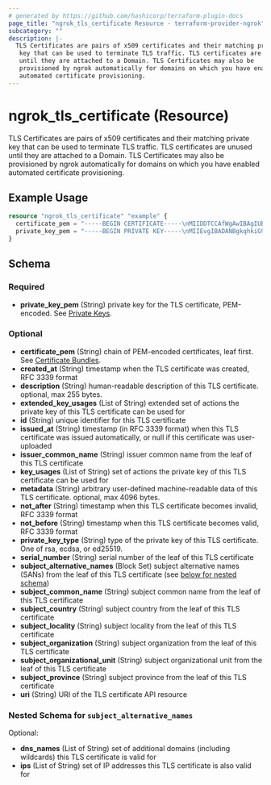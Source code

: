 ```yaml
---
# generated by https://github.com/hashicorp/terraform-plugin-docs
page_title: "ngrok_tls_certificate Resource - terraform-provider-ngrok"
subcategory: ""
description: |-
  TLS Certificates are pairs of x509 certificates and their matching private
   key that can be used to terminate TLS traffic. TLS certificates are unused
   until they are attached to a Domain. TLS Certificates may also be
   provisioned by ngrok automatically for domains on which you have enabled
   automated certificate provisioning.
---
```


# ngrok_tls_certificate (Resource)

TLS Certificates are pairs of x509 certificates and their matching private
 key that can be used to terminate TLS traffic. TLS certificates are unused
 until they are attached to a Domain. TLS Certificates may also be
 provisioned by ngrok automatically for domains on which you have enabled
 automated certificate provisioning.

## Example Usage

```terraform
resource "ngrok_tls_certificate" "example" {
  certificate_pem = "-----BEGIN CERTIFICATE-----\nMIIDDTCCAfWgAwIBAgIUBUunDdA4gjgtEbZA8w9Ljhvl3bEwDQYJKoZIhvcNAQEL\nBQAwFjEUMBIGA1UEAwwLZXhhbXBsZS5jb20wHhcNMjAwMzI0MTgxODE5WhcNMjAw\nNDIzMTgxODE5WjAWMRQwEgYDVQQDDAtleGFtcGxlLmNvbTCCASIwDQYJKoZIhvcN\nAQEBBQADggEPADCCAQoCggEBAPKVkkKYNl3d9cqrz4tIFlwsohED5W4y1dcBixy4\nGANFFnw43nc2wPyKwYXumJqJIFrcW/NkUZL07bd+dou6mT6Gh/zbaTW91IkREPXL\n7b3KfVu4XkFosVXpWs0U6o4GrZ81CLiKBWI+H03x/ij5OSiJ1l71pqLeTJLOydAR\nAl8kpp7axeHU4UbDrAZkW5SnuZTjIKwVg0UNsBg1yNfUOu1Uah3BYaqPgQitC0Yg\nLW+NUGu/T91bkD7tLsVInkQXeQGdXBAqOycfJ7wj8OlIpyuXjTnGFA0izVmbQw5f\nrQnZ0geGyhLamvz9Gcd7mIlD/+/AEN9Lht82tAOzKG98/O8CAwEAAaNTMFEwHQYD\nVR0OBBYEFKv6RsvEC6T+zCtJZwB0FCR1sEkhMB8GA1UdIwQYMBaAFKv6RsvEC6T+\nzCtJZwB0FCR1sEkhMA8GA1UdEwEB/wQFMAMBAf8wDQYJKoZIhvcNAQELBQADggEB\nAC5fBrouinespo5+9AipjhY/HOKTg+OCnppFnSnqeU1eXZZJ0oakdHTpTNxtbQP9\ntOJTA2f3KWvmpNDMohEQXZz8wHDkdbrIXJKVp6zs1pEp+0BIjA4y9mSywa5xuyk0\noGeChRgGqp2JujDyPCb7LEaKKQEEdMqy73QG+jEAh14+wKixlAf1nATBdeCUvssK\n2x1uZMyqjJFB5y/5EdnWQzD4WJkrsCkxsZHVMN1d+dqf2sf3dTRV8fzsFGOG17NS\n6u2n9iGcFdBA82XN8yeLIWhy1t3GWutG1sdxENbFRRXea+iUqzDsmRtkaBma2GLQ\nd6JTpFbsCtwDjP23UEi7SZo=\n-----END CERTIFICATE-----"
  private_key_pem = "-----BEGIN PRIVATE KEY-----\nMIIEvgIBADANBgkqhkiG9w0BAQEFAASCBKgwggSkAgEAAoIBAQDylZJCmDZd3fXK\nq8+LSBZcLKIRA+VuMtXXAYscuBgDRRZ8ON53NsD8isGF7piaiSBa3FvzZFGS9O23\nfnaLupk+hof822k1vdSJERD1y+29yn1buF5BaLFV6VrNFOqOBq2fNQi4igViPh9N\n8f4o+TkoidZe9aai3kySzsnQEQJfJKae2sXh1OFGw6wGZFuUp7mU4yCsFYNFDbAY\nNcjX1DrtVGodwWGqj4EIrQtGIC1vjVBrv0/dW5A+7S7FSJ5EF3kBnVwQKjsnHye8\nI/DpSKcrl405xhQNIs1Zm0MOX60J2dIHhsoS2pr8/RnHe5iJQ//vwBDfS4bfNrQD\nsyhvfPzvAgMBAAECggEBALLv7YE98exvi5zB+0fMFuJK8gkHDLequ93q/4hhqyTO\nU3WyJTdepiAi4fk/NEXZnIopPZJdj2aNUMQnfp43OE7MwYac+hBwRFQOyKnmkSmM\nMcf0SWKKLTUn+piIMzQsbOmhHxuwg6QiGslOFaJ3o9fpRL2rCg3dWDJ6Ypcd1NgE\nK0uy7gg+DwIpU6MeG6lA+HbxbGi+yd2x88Gjn9dGr7FZK34RUDooH60BCX9P8N9X\nT+n10MzzX7ZQOsLfe8FKc1/X8AybI5SYm1GMyfKD4QBt6JG4HKAjPHzBzcIpfN3d\n7BM11Imkrz7LcbUG+F23NVsi6n5IIGT1WqwCRIH2PpECgYEA/SJ5Ra4d0hUS5RYB\nzABquM3sp7JsKxCn7O5PqNLB4TgH9dXtWFhaFVB6juMGyHbvktVH0j4lps/Te0rk\nVU2zU1XxvCTFhtcCYUtNk0cRw6LH8feKiorXHdDRB33t0c47QSD/6AGOjBtxqD7B\n3ZxyR3P+7RdQopLLRFN+FHAnmzsCgYEA9VSGZDFSK+fbg4CgwkWdzuHrAXaUEv0U\novqqWd/yXB9wauEvRHnOrSgW6hFZQiatJOXx0KnalJQzohz/SLGO0MqGtwQbYWVT\nWiJgjUbNeiPEHBeUA6U55lVQr26kQSUWdXEtRbDz+hqV1K+6tTEMzaSPmJiHNgki\nlNMO2gqGQd0CgYBJ268qx5zn2UJEGWG41j5NYbg1TfgFsLxugzI2/heX0TNxZVP1\nPQI7ydmYq2ElSJ6qZxSnoX5255i7FqT8xskV/bOkw83mhAGrxb8Cw+/I90wDq8h+\nl/ggOPdkijfDybq8TBae6SVgd/l3r6f9M1KcypmNMApVBSPN8daNvBOyVQKBgQDo\nsj2utyFrx8Xsm4rf+kxOuPbBMooM4MQ8OmpuSP6G5sMofWLqHmcs0sO5TK9PEYRV\nZU3ST+ml2FSJRdvWRaRi4laZLWoTHZrL+aN/HVM0sMwIoUyhkIy0ruOTIuzlZZpB\n1xHL8qXX6nOHgw8jYdz1CUuyv6owVMXaR77kjer+eQKBgByYZlR/eNTzlot0SdFl\nIbgQ9bV7VLIo+vKzOXE3trfzRJMgUosLTp+5wdSVSW/VBdYZ7Ir3n0bbpY/dGinI\nVShxPbChhCZnhvG2lEEiekI44m5jHSA6hhtRdt/CrhL65Rw2SE5lMEe8htg1UGus\nwzLHWHBl72FjbjdhvEgrq60W\n-----END PRIVATE KEY-----"
}
```

<!-- schema generated by tfplugindocs -->
## Schema

### Required

- **private_key_pem** (String) private key for the TLS certificate, PEM-encoded. See [Private Keys](https://ngrok.com/docs/ngrok-link#tls-certificates-key).

### Optional

- **certificate_pem** (String) chain of PEM-encoded certificates, leaf first. See [Certificate Bundles](https://ngrok.com/docs/api#tls-certificates-pem).
- **created_at** (String) timestamp when the TLS certificate was created, RFC 3339 format
- **description** (String) human-readable description of this TLS certificate. optional, max 255 bytes.
- **extended_key_usages** (List of String) extended set of actions the private key of this TLS certificate can be used for
- **id** (String) unique identifier for this TLS certificate
- **issued_at** (String) timestamp (in RFC 3339 format) when this TLS certificate was issued automatically, or null if this certificate was user-uploaded
- **issuer_common_name** (String) issuer common name from the leaf of this TLS certificate
- **key_usages** (List of String) set of actions the private key of this TLS certificate can be used for
- **metadata** (String) arbitrary user-defined machine-readable data of this TLS certificate. optional, max 4096 bytes.
- **not_after** (String) timestamp when this TLS certificate becomes invalid, RFC 3339 format
- **not_before** (String) timestamp when this TLS certificate becomes valid, RFC 3339 format
- **private_key_type** (String) type of the private key of this TLS certificate. One of rsa, ecdsa, or ed25519.
- **serial_number** (String) serial number of the leaf of this TLS certificate
- **subject_alternative_names** (Block Set) subject alternative names (SANs) from the leaf of this TLS certificate (see [below for nested schema](#nestedblock--subject_alternative_names))
- **subject_common_name** (String) subject common name from the leaf of this TLS certificate
- **subject_country** (String) subject country from the leaf of this TLS certificate
- **subject_locality** (String) subject locality from the leaf of this TLS certificate
- **subject_organization** (String) subject organization from the leaf of this TLS certificate
- **subject_organizational_unit** (String) subject organizational unit from the leaf of this TLS certificate
- **subject_province** (String) subject province from the leaf of this TLS certificate
- **uri** (String) URI of the TLS certificate API resource

<a id="nestedblock--subject_alternative_names"></a>
### Nested Schema for `subject_alternative_names`

Optional:

- **dns_names** (List of String) set of additional domains (including wildcards) this TLS certificate is valid for
- **ips** (List of String) set of IP addresses this TLS certificate is also valid for


